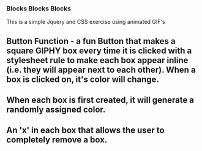 ### Blocks Blocks Blocks
 This is a simple Jquery and CSS exercise using animated GIF's 

## Button Function - a fun Button that makes a square GIPHY box every time it is clicked with a stylesheet rule to make each box appear inline (i.e. they will appear next to each other).  When a box is clicked on, it's color will change.

## When each box is first created, it will generate a randomly assigned color.

## An 'x' in each box that allows the user to completely remove a box.

